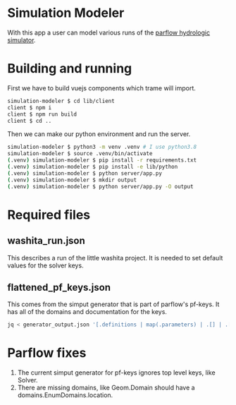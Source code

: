 # Simulation Modeler
With this app a user can model various runs of the [parflow hydrologic simulator](https://www.parflow.org/).

# Building and running
First we have to build vuejs components which trame will import.
```bash
simulation-modeler $ cd lib/client 
client $ npm i   
client $ npm run build
client $ cd ..
```

Then we can make our python environment and run the server.
```bash
simulation-modeler $ python3 -m venv .venv # I use python3.8
simulation-modeler $ source .venv/bin/activate
(.venv) simulation-modeler $ pip install -r requirements.txt 
(.venv) simulation-modeler $ pip install -e lib/python 
(.venv) simulation-modeler $ python server/app.py      
(.venv) simulation-modeler $ mkdir output
(.venv) simulation-modeler $ python server/app.py -O output 
```

# Required files
## washita_run.json
This describes a run of the little washita project. It is needed to set default values for the solver keys.

## flattened_pf_keys.json
This comes from the simput generator that is part of parflow's pf-keys. It has all of the domains and documentation for the keys.

```bash
jq < generator_output.json '[.definitions | map(.parameters) | .[] | .[]]' > server/model/model.json
```


# Parflow fixes 
1) The current simput generator for pf-keys ignores top level keys, like Solver.
2) There are missing domains, like Geom.Domain should have a domains.EnumDomains.location.
